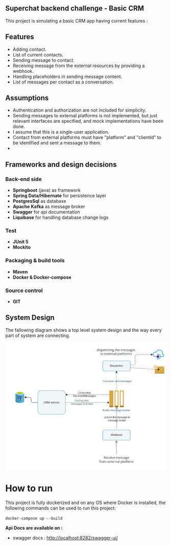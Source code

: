 ##  Superchat backend challenge - Basic CRM

This project is simulating a basic CRM app having current features :


##  Features
- Adding contact.
- List of current contacts.
- Sending message to contact.
- Receiving message from the external resources by providing a webhook.
- Handling placeholders in sending message content.
- List of messages per contact as a conversation.

## Assumptions
- Authentication and authorization are not included for simplicity.
- Sending messages to external platforms is not implemented, but just relevant interfaces are specified, and mock implementations have been done.
- I assume that this is a single-user application.
- Contact from external platforms must have "platform" and "clientId" to be identified and sent a message to them.
- 
## Frameworks and design decisions

### Back-end side

- **Springboot** (java) as framework
- **Spring Data/Hibernate** for persistence layer
- **PostgresSql** as database
- **Apache Kafka** as message broker
- **Swagger** for api documentation
- **Liquibase** for handling database change logs


### Test
- **JUnit 5**
- **Mockito**


### Packaging & build tools

- **Maven**
- **Docker & Docker-compose**

### Source control
- **GIT**

## System Design

The fallowing diagram shows a top level system design and the way every part of system are connecting.


![System Design](https://github.com/saeedshokoohi/superchat-backend-challenge-saeed-shokouhi/blob/c2c42dc4a239ed4cd7ff00724c05c3854d992b8b/docs/system-design.PNG)

# How to run
This project is fully dockerized and on any OS where Docker is installed, the following commands can be used to run this project:

`docker-compose up --build`



**Api Docs are available on :**

- swagger docs : [http://localhost:8282/swagger-ui/](http://localhost:8282/swagger-ui/ "http://localhost:3000/swagger-ui/")



